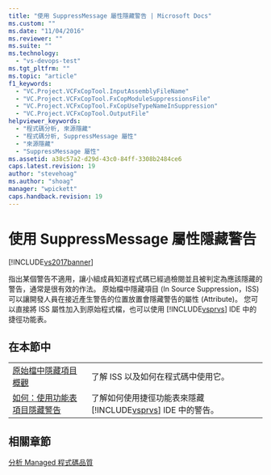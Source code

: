 ```yaml
---
title: "使用 SuppressMessage 屬性隱藏警告 | Microsoft Docs"
ms.custom: ""
ms.date: "11/04/2016"
ms.reviewer: ""
ms.suite: ""
ms.technology: 
  - "vs-devops-test"
ms.tgt_pltfrm: ""
ms.topic: "article"
f1_keywords: 
  - "VC.Project.VCFxCopTool.InputAssemblyFileName"
  - "VC.Project.VCFxCopTool.FxCopModuleSuppressionsFile"
  - "VC.Project.VCFxCopTool.FxCopUseTypeNameInSuppression"
  - "VC.Project.VCFxCopTool.OutputFile"
helpviewer_keywords: 
  - "程式碼分析, 來源隱藏"
  - "程式碼分析, SuppressMessage 屬性"
  - "來源隱藏"
  - "SuppressMessage 屬性"
ms.assetid: a38c57a2-d29d-43c0-84ff-3308b2484ce6
caps.latest.revision: 19
author: "stevehoag"
ms.author: "shoag"
manager: "wpickett"
caps.handback.revision: 19
---
```

# 使用 SuppressMessage 屬性隱藏警告
[!INCLUDE[vs2017banner](../code-quality/includes/vs2017banner.md)]

指出某個警告不適用，讓小組成員知道程式碼已經過檢閱並且被判定為應該隱藏的警告，通常是很有效的作法。  原始檔中隱藏項目 \(In Source Suppression，ISS\) 可以讓開發人員在接近產生警告的位置放置會隱藏警告的屬性 \(Attribute\)。  您可以直接將 ISS 屬性加入到原始程式檔，也可以使用 [!INCLUDE[vsprvs](../code-quality/includes/vsprvs_md.md)] IDE 中的捷徑功能表。  
  
## 在本節中  
  
|||  
|-|-|  
|[原始檔中隱藏項目概觀](../code-quality/in-source-suppression-overview.md)|了解 ISS 以及如何在程式碼中使用它。|  
|[如何：使用功能表項目隱藏警告](../code-quality/how-to-suppress-warnings-by-using-the-menu-item.md)|了解如何使用捷徑功能表來隱藏 [!INCLUDE[vsprvs](../code-quality/includes/vsprvs_md.md)] IDE 中的警告。|  
  
## 相關章節  
 [分析 Managed 程式碼品質](../code-quality/analyzing-managed-code-quality-by-using-code-analysis.md)